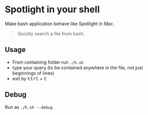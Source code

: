 # Spotlight in your shell
Make bash application behave like Spotlight in Mac.

> Quickly search a file from bash.
 

## Usage
- From containing folder run <code>./h.sh</code>
- type your query (to be contained anywhere in the file, not just beginnings of lines)
- exit by <kbd>Ctrl</kbd> + <kbd>C</kbd>

## Debug
 Run as `./h.sh --debug`
